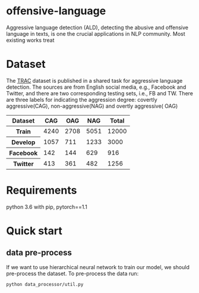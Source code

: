 # offensive-language
Aggressive language detection (ALD), detecting the abusive and offensive
language in texts, is one the crucial applications in NLP community. Most
existing works treat

# Dataset
The [TRAC](https://sites.google.com/view/trac1/home) dataset is published in a shared task for aggressive language detection. The
sources are from English social media, e.g., Facebook and Twitter, and there are two
corresponding testing sets, i.e., FB and TW. There are three labels for indicating the aggression
degree: covertly aggressive(CAG), non-aggressive(NAG) and overtly aggressive(
OAG)
<div class="datagrid" style="width:500px;">
<table>
<thead><tr><th>Dataset</th><th>CAG</th><th>OAG</th><th>NAG</th><th>Total</th></tr></thead>
<tbody>
<tr><th>Train</th><td>4240</td><td>2708</td><td>5051</td><td>12000</td></tr>
<tr><th>Develop</th><td>1057</td><td>711</td><td>1233</td><td>3000</td></tr>
<tr><th>Facebook</th><td>142</td><td>144</td><td>629</td><td>916</td></tr>
<tr><th>Twitter</th><td>413</td><td>361</td><td>482</td><td>1256</td></tr>
</tbody>
</table>
</div>

# Requirements
python 3.6 with pip, pytorch==1.1

# Quick start
## data pre-process
If we want to use hierarchical neural network to train our model, we should pre-process the dataset. 
To pre-process the data run:
```angular2html
python data_processor/util.py
```
